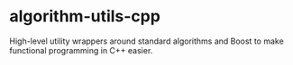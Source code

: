 algorithm-utils-cpp
===================

High-level utility wrappers around standard algorithms and Boost to make functional programming in C++ easier.
